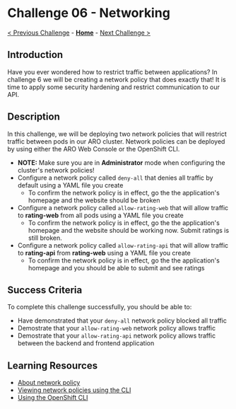 # Challenge 06 - Networking

[< Previous Challenge](./Challenge-05.md) - **[Home](../README.md)** - [Next Challenge >](./Challenge-07.md)

## Introduction
Have you ever wondered how to restrict traffic between applications? In challenge 6 we will be creating a network policy that does exactly that! It is time to apply some security hardening and restrict communication to our API.

## Description
In this challenge, we will be deploying two network policies that will restrict traffic between pods in our ARO cluster. Network policies can be deployed by using either the ARO Web Console or the OpenShift CLI.

- **NOTE:** Make sure you are in **Administrator** mode when configuring the cluster's network policies!
- Configure a network policy called `deny-all` that denies all traffic by default using a YAML file you create
    - To confirm the network policy is in effect, go the the application's homepage and the website should be broken
- Configure a network policy called `allow-rating-web` that will allow traffic to **rating-web** from all pods using a YAML file you create
    - To confirm the network policy is in effect, go the the application's homepage and the website should be working now. Submit ratings is still broken.
- Configure a network policy called `allow-rating-api` that will allow traffic to **rating-api** from **rating-web** using a YAML file you create 
    - To confirm the network policy is in effect, go the the application's homepage and you should be able to submit and see ratings

## Success Criteria
To complete this challenge successfully, you should be able to:
- Have demonstrated that your `deny-all` network policy blocked all traffic
- Demostrate that your `allow-rating-web` network policy allows traffic
- Demostrate that your `allow-rating-api` network policy allows traffic between the backend and frontend application

## Learning Resources
- [About network policy](https://docs.openshift.com/container-platform/4.11/networking/network_policy/about-network-policy.html)
- [Viewing network policies using the CLI](https://docs.openshift.com/container-platform/4.11/networking/network_policy/viewing-network-policy.html#nw-networkpolicy-view-cli_viewing-network-policy)
- [Using the OpenShift CLI](https://docs.openshift.com/container-platform/4.7/cli_reference/openshift_cli/getting-started-cli.html#cli-using-cli_cli-developer-commands)